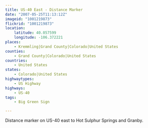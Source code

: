```yaml
---
title: US-40 East - Distance Marker
date: "2007-05-25T11:13:12Z"
imageid: "1001219873"
flickrid: "1001219873"
location:
    latitude: 40.057599
    longitude: -106.372221
places:
    - Kremmling|Grand County|Colorado|United States
counties:
    - Grand County|Colorado|United States
countries:
    - United States
states:
    - Colorado|United States
highwaytypes:
    - US Highway
highways:
    - US-40
tags:
    - Big Green Sign

---
```

Distance marker on US-40 east to Hot Sulphur Springs and Granby.